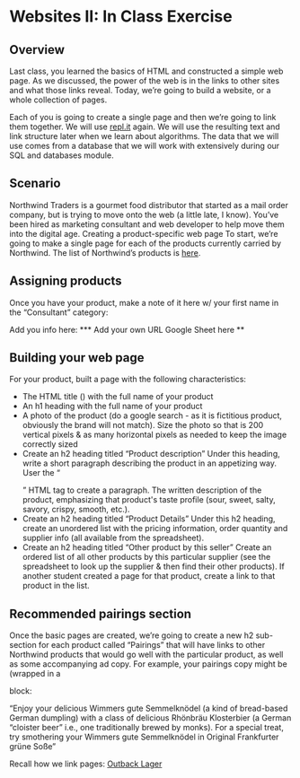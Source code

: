 # Websites II: In Class Exercise 

## Overview 
Last class, you learned the basics of HTML and constructed a simple web page.
As we discussed, the power of the web is in the links to other sites and what those links reveal.
Today, we’re going to build a website, or a whole collection of pages.

Each of you is going to create a single page and then we’re going to link them together.
We will use [repl.it](repl.it) again.
We will use the resulting text and link structure later when we learn about algorithms. 
The data that we will use comes from a database that we will work with extensively during our SQL and databases module.   

## Scenario
Northwind Traders is a gourmet food distributor that started as a mail order company, but is trying to move onto the web (a little late, I know).
You’ve been hired as marketing consultant and web developer to help move them into the digital age. 
Creating a product-specific web page 
To start, we’re going to make a single page for each of the products currently carried by Northwind.
The list of Northwind’s products is [here](https://docs.google.com/spreadsheets/d/1u4DkBooPizE-Af4pkdZZrGHKyppx9VBUVU45ZnI_7do/edit#gid=2082189938).

## Assigning products 
Once you have your product, make a note of it here w/ your first name in the “Consultant” category:  

Add you info here:
*** Add your own URL Google Sheet here **

## Building your web page

For your product, built a page with the following characteristics: 
- The HTML title (<title></title>) with the full name of your product 
- An h1 heading with the full name of your product 
- A photo of the product (do a google search - as it is fictitious product, obviously the brand will not match).
Size the photo so that is 200 vertical pixels & as many horizontal pixels as needed to keep the image correctly sized
- Create an h2 heading titled “Product description” 
Under this heading, write a short paragraph describing the product in an appetizing way. User the “<p></p>” HTML tag to create a paragraph. The written description of the  product, emphasizing that product's taste profile (sour, sweet, salty, savory, crispy, smooth, etc.). 
- Create an h2 heading titled “Product Details” 
Under this h2 heading, create an unordered list with the pricing information, order quantity and supplier info (all available from the spreadsheet).  
- Create an h2 heading titled “Other product by this seller” 
Create an ordered list of all other products by this particular supplier (see the spreadsheet to look up the supplier & then find their other products). If another student created a page for that product, create a link to that product in the list.  

## Recommended pairings section 
Once the basic pages are created, we’re going to create a new h2 sub-section for each product called “Pairings” that will have links to other Northwind products that would go well with the particular product, as well as some accompanying ad copy. For example, your pairings copy might be (wrapped in a <p></p> block: 

“Enjoy your delicious Wimmers gute Semmelknödel (a kind of bread-based German dumpling) with a class of delicious Rhönbräu Klosterbier (a German “cloister beer” i.e., one traditionally brewed by monks). For a special treat, try smothering your Wimmers gute Semmelknödel in Original Frankfurter grüne Soße” 

Recall how we link pages:
<a href="URL to other product page">Outback Lager</a>





